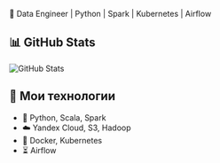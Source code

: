 🚀 Data Engineer | Python | Spark | Kubernetes | Airflow  

## 📊 GitHub Stats
![GitHub Stats](https://github-readme-stats.vercel.app/api?username=nailexample&show_icons=true&theme=dark)

## 🔧 Мои технологии
- 🐍 Python, Scala, Spark 
- ☁️  Yandex Cloud, S3, Hadoop
- 🐳 Docker, Kubernetes
- ⏳ Airflow

